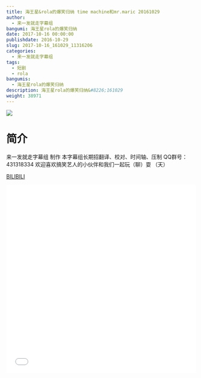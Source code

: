 ```yaml
---
title: 海王星&rola的爆笑归纳 time machine和mr.maric 20161029
author: 
  - 来一发就走字幕组
bangumi: 海王星rola的爆笑归纳
date: 2017-10-16 00:00:00
publishdate: 2016-10-29
slug: 2017-10-16_161029_11316206
categories: 
  - 来一发就走字幕组
tags: 
  - 短剧
  - rola
bangumis: 
  - 海王星rola的爆笑归纳
description: 海王星rola的爆笑归纳&#8226;161029
weight: 38971
---
```


![](https://i.imgur.com/SRoQny2.jpg)

# 简介  
来一发就走字幕组 制作
本字幕组长期招翻译、校对、时间轴、压制   QQ群号：431318334 欢迎喜欢搞笑艺人的小伙伴和我们一起玩（聊）耍 （天）

  [BILIBILI](https://www.bilibili.com/video/av11316206/)


  <iframe src="//www.bilibili.com/html/html5player.html?cid=18713622&aid=11316206" width="100%" height="500" frameborder="0" allowfullscreen="allowfullscreen"></iframe>
